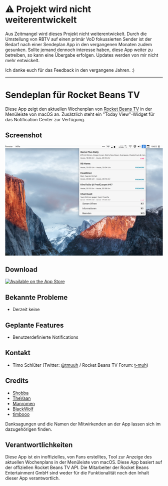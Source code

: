 # ⚠️ Projekt wird nicht weiterentwickelt

Aus Zeitmangel wird dieses Projekt nicht weiterentwickelt. Durch die Umstellung von RBTV auf einen primär VoD fokussierten Sender ist der Bedarf nach einer Sendeplan App in den vergangenen Monaten zudem gesunken. Sollte jemand dennoch interesse haben, diese App weiter zu betreiben, so kann eine Übergabe erfolgen.
Updates werden von mir nicht mehr entwickelt. 

Ich danke euch für das Feedback in den vergangene Jahren. :)

--- 

# Sendeplan für Rocket Beans TV

Diese App zeigt den aktuellen Wochenplan von [Rocket Beans TV](https://www.rocketbeans.tv) in der Menüleiste von macOS an.
Zusätzlich steht ein "Today View"-Widget für das Notification Center zur Verfügung.

## Screenshot

![Screenshot](https://raw.githubusercontent.com/timoschlueter/RocketBeans.TV-Sendeplan/official-api-rewrite/rbtv-screenshot1.png)

## Download

[![Available on the App Store](https://devimages.apple.com.edgekey.net/app-store/marketing/guidelines/images/badge-download-on-the-app-store.svg)](https://itunes.apple.com/de/app/sendeplan-fur-rocket-beans-tv/id1160411162?mt=12)

## Bekannte Probleme

* Derzeit keine

## Geplante Features

* Benutzerdefinierte Notifications

## Kontakt

* Timo Schlüter (Twitter: [@tmuuh](http://twitter.com/tmuuh) / Rocket Beans TV Forum: [t-muh](https://forum.rocketbeans.tv/users/t-muh/summary))

## Credits

* [Shobba](https://github.com/Shobba)
* [TheVaan](https://github.com/TheVaan)
* [Manromen](https://github.com/Manromen)
* [BlackWolf](https://github.com/BlackWolf)
* [timbooo](https://github.com/timbooo)


Danksagungen und die Namen der Mitwirkenden an der App lassen sich im dazugehörigen finden.

## Verantwortlichkeiten

Diese App ist ein inoffizielles, von Fans erstelltes, Tool zur Anzeige des aktuellen Wochenplans in der Menüleiste von macOS.
Diese App basiert auf der offiziellen Rocket Beans TV API.
Die Mitarbeiter der Rocket Beans Entertainment GmbH sind weder für die Funktionalität noch den Inhalt dieser App verantwortlich.
